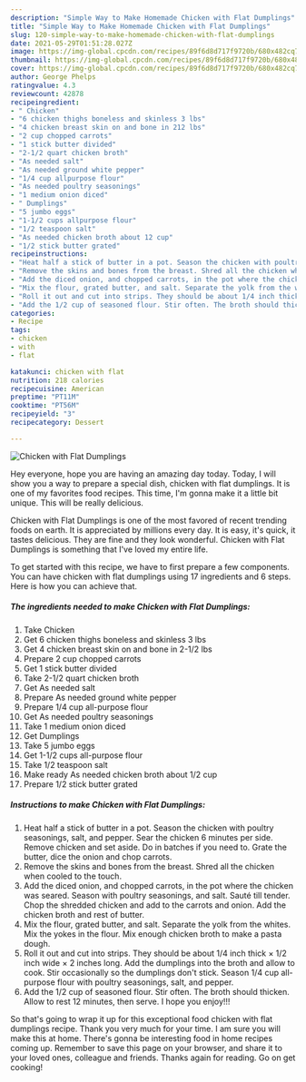 ```yaml
---
description: "Simple Way to Make Homemade Chicken with Flat Dumplings"
title: "Simple Way to Make Homemade Chicken with Flat Dumplings"
slug: 120-simple-way-to-make-homemade-chicken-with-flat-dumplings
date: 2021-05-29T01:51:28.027Z
image: https://img-global.cpcdn.com/recipes/89f6d8d717f9720b/680x482cq70/chicken-with-flat-dumplings-recipe-main-photo.jpg
thumbnail: https://img-global.cpcdn.com/recipes/89f6d8d717f9720b/680x482cq70/chicken-with-flat-dumplings-recipe-main-photo.jpg
cover: https://img-global.cpcdn.com/recipes/89f6d8d717f9720b/680x482cq70/chicken-with-flat-dumplings-recipe-main-photo.jpg
author: George Phelps
ratingvalue: 4.3
reviewcount: 42878
recipeingredient:
- " Chicken"
- "6 chicken thighs boneless and skinless 3 lbs"
- "4 chicken breast skin on and bone in 212 lbs"
- "2 cup chopped carrots"
- "1 stick butter divided"
- "2-1/2 quart chicken broth"
- "As needed salt"
- "As needed ground white pepper"
- "1/4 cup allpurpose flour"
- "As needed poultry seasonings"
- "1 medium onion diced"
- " Dumplings"
- "5 jumbo eggs"
- "1-1/2 cups allpurpose flour"
- "1/2 teaspoon salt"
- "As needed chicken broth about 12 cup"
- "1/2 stick butter grated"
recipeinstructions:
- "Heat half a stick of butter in a pot. Season the chicken with poultry seasonings, salt, and pepper. Sear the chicken 6 minutes per side. Remove chicken and set aside. Do in batches if you need to. Grate the butter, dice the onion and chop carrots."
- "Remove the skins and bones from the breast. Shred all the chicken when cooled to the touch."
- "Add the diced onion, and chopped carrots, in the pot where the chicken was seared. Season with poultry seasonings, and salt. Sauté till tender. Chop the shredded chicken and add to the carrots and onion. Add the chicken broth and rest of butter."
- "Mix the flour, grated butter, and salt. Separate the yolk from the whites. Mix the yokes in the flour. Mix enough chicken broth to make a pasta dough."
- "Roll it out and cut into strips. They should be about 1/4 inch thick × 1/2 inch wide × 2 inches long. Add the dumplings into the broth and allow to cook. Stir occasionally so the dumplings don&#39;t stick. Season 1/4 cup all-purpose flour with poultry seasonings, salt, and pepper."
- "Add the 1/2 cup of seasoned flour. Stir often. The broth should thicken. Allow to rest 12 minutes, then serve. I hope you enjoy!!!"
categories:
- Recipe
tags:
- chicken
- with
- flat

katakunci: chicken with flat 
nutrition: 218 calories
recipecuisine: American
preptime: "PT11M"
cooktime: "PT56M"
recipeyield: "3"
recipecategory: Dessert

---
```



![Chicken with Flat Dumplings](https://img-global.cpcdn.com/recipes/89f6d8d717f9720b/680x482cq70/chicken-with-flat-dumplings-recipe-main-photo.jpg)

Hey everyone, hope you are having an amazing day today. Today, I will show you a way to prepare a special dish, chicken with flat dumplings. It is one of my favorites food recipes. This time, I'm gonna make it a little bit unique. This will be really delicious.



Chicken with Flat Dumplings is one of the most favored of recent trending foods on earth. It is appreciated by millions every day. It is easy, it's quick, it tastes delicious. They are fine and they look wonderful. Chicken with Flat Dumplings is something that I've loved my entire life.


To get started with this recipe, we have to first prepare a few components. You can have chicken with flat dumplings using 17 ingredients and 6 steps. Here is how you can achieve that.

<!--inarticleads1-->

##### The ingredients needed to make Chicken with Flat Dumplings:

1. Take  Chicken
1. Get 6 chicken thighs boneless and skinless 3 lbs
1. Get 4 chicken breast skin on and bone in 2-1/2 lbs
1. Prepare 2 cup chopped carrots
1. Get 1 stick butter divided
1. Take 2-1/2 quart chicken broth
1. Get As needed salt
1. Prepare As needed ground white pepper
1. Prepare 1/4 cup all-purpose flour
1. Get As needed poultry seasonings
1. Take 1 medium onion diced
1. Get  Dumplings
1. Take 5 jumbo eggs
1. Get 1-1/2 cups all-purpose flour
1. Take 1/2 teaspoon salt
1. Make ready As needed chicken broth about 1/2 cup
1. Prepare 1/2 stick butter grated




<!--inarticleads2-->

##### Instructions to make Chicken with Flat Dumplings:

1. Heat half a stick of butter in a pot. Season the chicken with poultry seasonings, salt, and pepper. Sear the chicken 6 minutes per side. Remove chicken and set aside. Do in batches if you need to. Grate the butter, dice the onion and chop carrots.
1. Remove the skins and bones from the breast. Shred all the chicken when cooled to the touch.
1. Add the diced onion, and chopped carrots, in the pot where the chicken was seared. Season with poultry seasonings, and salt. Sauté till tender. Chop the shredded chicken and add to the carrots and onion. Add the chicken broth and rest of butter.
1. Mix the flour, grated butter, and salt. Separate the yolk from the whites. Mix the yokes in the flour. Mix enough chicken broth to make a pasta dough.
1. Roll it out and cut into strips. They should be about 1/4 inch thick × 1/2 inch wide × 2 inches long. Add the dumplings into the broth and allow to cook. Stir occasionally so the dumplings don&#39;t stick. Season 1/4 cup all-purpose flour with poultry seasonings, salt, and pepper.
1. Add the 1/2 cup of seasoned flour. Stir often. The broth should thicken. Allow to rest 12 minutes, then serve. I hope you enjoy!!!




So that's going to wrap it up for this exceptional food chicken with flat dumplings recipe. Thank you very much for your time. I am sure you will make this at home. There's gonna be interesting food in home recipes coming up. Remember to save this page on your browser, and share it to your loved ones, colleague and friends. Thanks again for reading. Go on get cooking!
